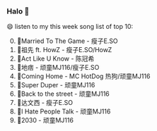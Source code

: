 

### Halo 👋

😄 listen to my this week song list of top 10:

0. 🌈Married To The Game - 瘦子E.SO
1. 🌈祖先 ft. HowZ - 瘦子E.SO/HowZ
2. 🌈Act Like U Know - 陈冠希
3. 🌈地痞 - 顽童MJ116/瘦子E.SO
4. 🌈Coming Home - MC HotDog 热狗/顽童MJ116
5. 🌈Super Duper - 顽童MJ116
6. 🌈Back to the street - 顽童MJ116
7. 🌈达文西 - 瘦子E.SO
8. 🌈I Hate People Talk - 顽童MJ116
9. 🌈2030 - 顽童MJ116

